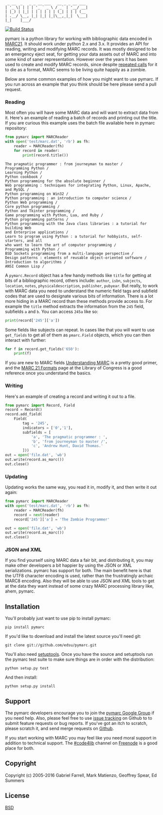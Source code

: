 ```
 _ __  _   _ _ __ ___   __ _ _ __ ___
| '_ \| | | | '_ ` _ \ / _` | '__/ __|
| |_) | |_| | | | | | | (_| | | | (__
| .__/ \__, |_| |_| |_|\__,_|_|  \___|
|_|    |___/
```

[![Build Status](https://travis-ci.org/edsu/pymarc.svg)](http://travis-ci.org/edsu/pymarc)

pymarc is a python library for working with bibliographic data encoded in
[MARC21](http://en.wikipedia.org/wiki/MARC_standards). It should work under
python 2.x and 3.x. It provides an API for reading, writing and modifying
MARC records. It was mostly designed to be an emergency eject seat, for
getting your data assets out of MARC and into some kind of saner
representation. However over the years it has been used to create and
modify MARC records, since despite
[repeated calls](https://web.archive.org/web/20170731163019/http://www.marc-must-die.info/index.php/Main_Page) for it to die
as a format, MARC seems to be living quite happily as a zombie.

Below are some common examples of how you might want to use pymarc. If
you run across an example that you think should be here please send a
pull request.

### Reading

Most often you will have some MARC data and will want to extract data
from it. Here's an example of reading a batch of records and printing out
the title. If you are curious this example uses the batch file
available here in pymarc repository:

```python
from pymarc import MARCReader
with open('test/marc.dat', 'rb') as fh:
    reader = MARCReader(fh)
    for record in reader:
        print(record.title())
```
```
The pragmatic programmer : from journeyman to master /
Programming Python /
Learning Python /
Python cookbook /
Python programming for the absolute beginner /
Web programming : techniques for integrating Python, Linux, Apache, and MySQL /
Python programming on Win32 /
Python programming : an introduction to computer science /
Python Web programming /
Core python programming /
Python and Tkinter programming /
Game programming with Python, Lua, and Ruby /
Python programming patterns /
Python programming with the Java class libraries : a tutorial for building Web
and Enterprise applications /
Learn to program using Python : a tutorial for hobbyists, self-starters, and all
who want to learn the art of computer programming /
Programming with Python /
BSD Sockets programming from a multi-language perspective /
Design patterns : elements of reusable object-oriented software /
Introduction to algorithms /
ANSI Common Lisp /
```

A `pymarc.Record` object has a few handy methods like `title` for getting at
bits of a bibliographic record, others include: `author`, `isbn`, `subjects`,
`location`, `notes`, `physicaldescription`, `publisher`, `pubyear`. But
really, to work with MARC data you need to understand the numeric field tags
and subfield codes that are used to designate various bits of information. There
is a lot more hiding in a MARC record than these methods provide access to.
For example the `title` method extracts the information from the `245` field,
subfields `a` and `b`. You can access `245a` like so:

```python
print(record['245']['a'])
```

Some fields like subjects can repeat. In cases like that you will want to use
`get_fields` to get all of them as `pmarc.Field` objects, which you can then
interact with further:

```python
for f in record.get_fields('650'):
    print(f)
```

If you are new to MARC fields [Understanding
MARC](http://www.loc.gov/marc/umb/) is a pretty good primer, and the [MARC 21
Formats](http://www.loc.gov/marc/marcdocz.html) page at the Library of Congress is a good reference once you understand the basics.

### Writing

Here's an example of creating a record and writing it out to a file.

```python
from pymarc import Record, Field
record = Record()
record.add_field(
    Field(
        tag = '245',
        indicators = ['0','1'],
        subfields = [
            'a', 'The pragmatic programmer : ',
            'b', 'from journeyman to master /',
            'c', 'Andrew Hunt, David Thomas.'
        ]))
out = open('file.dat', 'wb')
out.write(record.as_marc())
out.close()
```

### Updating

Updating works the same way, you read it in, modify it, and then write it out
again:

```python
from pymarc import MARCReader
with open('test/marc.dat', 'rb') as fh:
    reader = MARCReader(fh)
    record = next(reader)
    record['245']['a'] = 'The Zombie Programmer'

out = open('file.dat', 'wb')
out.write(record.as_marc())
out.close()
```


### JSON and XML

If you find yourself using MARC data a fair bit, and distributing it, you may
make other developers a bit happier by using the JSON or XML serializations.
pymarc has support for both. The main benefit here is that the UTF8 character
encoding is used, rather than the frustratingly archaic MARC8 encoding. Also
they will be able to use JSON and XML tools to get at the data they want instead
of some crazy MARC processing library like, ahem, pymarc.

Installation
------------

You'll probably just want to use pip to install pymarc:

    pip install pymarc

If you'd like to download and install the latest source you'll need git:

    git clone git://github.com/edsu/pymarc.git

You'll also need [setuptools](https://pypi.python.org/pypi/setuptools#installation-instructions). Once you have the source and setuptools run the pymarc test
suite to make sure things are in order with the distribution:

    python setup.py test

And then install:

    python setup.py install

Support
-------

The pymarc developers encourage you to join the [pymarc Google Group](http://groups.google.com/group/pymarc) if you need help.  Also, please feel free to use [issue tracking](https://github.com/edsu/pymarc/issues) on Github to to submit feature requests or bug reports. If you've got an itch to scratch, please scratch it, and send merge requests on [Github](http://github.com/edsu/pymarc).

If you start working with MARC you may feel like you need moral support
in addition to technical support. The [#code4lib](irc://freenode.net/code4lib)
channel on [Freenode](http://freenode.net) is a good place for both.

Copyright
---------

Copyright (c) 2005-2016 Gabriel Farrell, Mark Matienzo, Geoffrey Spear, Ed Summers

License
-------

[BSD](http://www.opensource.org/licenses/bsd-license.php)
